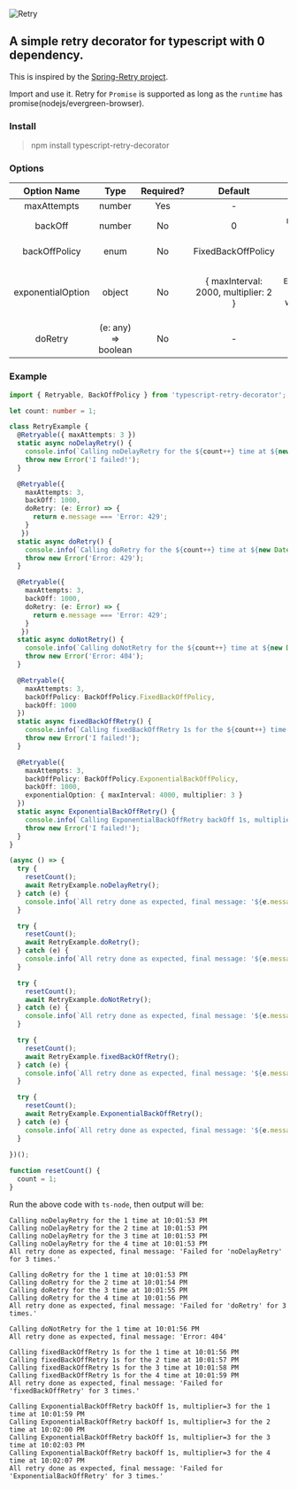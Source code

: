 ![Retry](https://cdn.iconscout.com/icon/free/png-256/retry-1-386755.png)
## A simple retry decorator for typescript with 0 dependency.
This is inspired by the [Spring-Retry project](https://github.com/spring-projects/spring-retry).

Import and use it. Retry for `Promise` is supported as long as the `runtime` has promise(nodejs/evergreen-browser).

### Install
> npm install typescript-retry-decorator

### Options
|    Option Name    |  Type  | Required? |                 Default                 |                                                    Description                                                    |
|:-----------------:|:------:|:---------:|:---------------------------------------:|:-----------------------------------------------------------------------------------------------------------------:|
|    maxAttempts    | number |    Yes    |                    -                    |                                              The max attempts to try                                              |
|      backOff      | number |     No    |                    0                    |                               number in `ms` to back off.  If not set, then no wait                               |
|   backOffPolicy   |  enum  |     No    |            FixedBackOffPolicy           |                                            can be fixed or exponential                                            |
| exponentialOption | object | No        | { maxInterval: 2000,    multiplier: 2 } | This is for the `ExponentialBackOffPolicy` <br/> The max interval each wait and the multiplier for the `backOff`. |
| doRetry | (e: any) => boolean | No        | - | Function with error parameter to decide if repetition is necessary. |

### Example
```typescript
import { Retryable, BackOffPolicy } from 'typescript-retry-decorator';

let count: number = 1;

class RetryExample {
  @Retryable({ maxAttempts: 3 })
  static async noDelayRetry() {
    console.info(`Calling noDelayRetry for the ${count++} time at ${new Date().toLocaleTimeString()}`);
    throw new Error('I failed!');
  }

  @Retryable({ 
    maxAttempts: 3,
    backOff: 1000,
    doRetry: (e: Error) => {
      return e.message === 'Error: 429';
    }
   })
  static async doRetry() {
    console.info(`Calling doRetry for the ${count++} time at ${new Date().toLocaleTimeString()}`);
    throw new Error('Error: 429');
  }

  @Retryable({ 
    maxAttempts: 3,
    backOff: 1000,
    doRetry: (e: Error) => {
      return e.message === 'Error: 429';
    }
   })
  static async doNotRetry() {
    console.info(`Calling doNotRetry for the ${count++} time at ${new Date().toLocaleTimeString()}`);
    throw new Error('Error: 404');
  }

  @Retryable({
    maxAttempts: 3,
    backOffPolicy: BackOffPolicy.FixedBackOffPolicy,
    backOff: 1000
  })
  static async fixedBackOffRetry() {
    console.info(`Calling fixedBackOffRetry 1s for the ${count++} time at ${new Date().toLocaleTimeString()}`);
    throw new Error('I failed!');
  }

  @Retryable({
    maxAttempts: 3,
    backOffPolicy: BackOffPolicy.ExponentialBackOffPolicy,
    backOff: 1000,
    exponentialOption: { maxInterval: 4000, multiplier: 3 }
  })
  static async ExponentialBackOffRetry() {
    console.info(`Calling ExponentialBackOffRetry backOff 1s, multiplier=3 for the ${count++} time at ${new Date().toLocaleTimeString()}`);
    throw new Error('I failed!');
  }
}

(async () => {
  try {
    resetCount();
    await RetryExample.noDelayRetry();
  } catch (e) {
    console.info(`All retry done as expected, final message: '${e.message}'`);
  }

  try {
    resetCount();
    await RetryExample.doRetry();
  } catch (e) {
    console.info(`All retry done as expected, final message: '${e.message}'`);
  }

  try {
    resetCount();
    await RetryExample.doNotRetry();
  } catch (e) {
    console.info(`All retry done as expected, final message: '${e.message}'`);
  }

  try {
    resetCount();
    await RetryExample.fixedBackOffRetry();
  } catch (e) {
    console.info(`All retry done as expected, final message: '${e.message}'`);
  }

  try {
    resetCount();
    await RetryExample.ExponentialBackOffRetry();
  } catch (e) {
    console.info(`All retry done as expected, final message: '${e.message}'`);
  }
  
})();

function resetCount() {
  count = 1;
}
```

Run the above code with `ts-node`, then output will be:
```
Calling noDelayRetry for the 1 time at 10:01:53 PM
Calling noDelayRetry for the 2 time at 10:01:53 PM
Calling noDelayRetry for the 3 time at 10:01:53 PM
Calling noDelayRetry for the 4 time at 10:01:53 PM
All retry done as expected, final message: 'Failed for 'noDelayRetry' for 3 times.'

Calling doRetry for the 1 time at 10:01:53 PM
Calling doRetry for the 2 time at 10:01:54 PM
Calling doRetry for the 3 time at 10:01:55 PM
Calling doRetry for the 4 time at 10:01:56 PM
All retry done as expected, final message: 'Failed for 'doRetry' for 3 times.'

Calling doNotRetry for the 1 time at 10:01:56 PM
All retry done as expected, final message: 'Error: 404'

Calling fixedBackOffRetry 1s for the 1 time at 10:01:56 PM
Calling fixedBackOffRetry 1s for the 2 time at 10:01:57 PM
Calling fixedBackOffRetry 1s for the 3 time at 10:01:58 PM
Calling fixedBackOffRetry 1s for the 4 time at 10:01:59 PM
All retry done as expected, final message: 'Failed for 'fixedBackOffRetry' for 3 times.'

Calling ExponentialBackOffRetry backOff 1s, multiplier=3 for the 1 time at 10:01:59 PM
Calling ExponentialBackOffRetry backOff 1s, multiplier=3 for the 2 time at 10:02:00 PM
Calling ExponentialBackOffRetry backOff 1s, multiplier=3 for the 3 time at 10:02:03 PM
Calling ExponentialBackOffRetry backOff 1s, multiplier=3 for the 4 time at 10:02:07 PM
All retry done as expected, final message: 'Failed for 'ExponentialBackOffRetry' for 3 times.'
```
